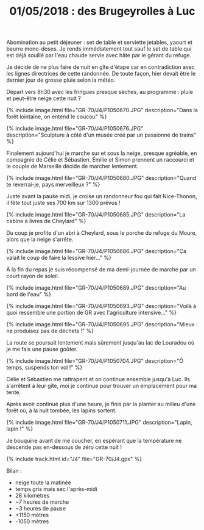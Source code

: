 ﻿---
title: "01/05/2018 : des Brugeyrolles à Luc"
permalink: /GR-70/J4/
sidebar:
  nav: "gr_70"
enable_tracks: true
---

Abomination au petit déjeuner : set de table et serviette jetables, yaourt et beurre mono-doses. Je rends immédiatement tout sauf le set de table qui est déjà souillé par l'eau chaude servie avec hâte par le gérant du refuge.

Je décide de ne plus faire de nuit en gîte d'étape car en contradiction avec les lignes directrices de cette randonnée. De toute façon, hier devait être le dernier jour de grosse pluie selon la météo.

Départ vers 8h30 avec les fringues presque sèches, au programme : pluie et peut-être neige cette nuit ?

{% include image.html file="GR-70/J4/P1050670.JPG" description="Dans la forêt lointaine, on entend le coucou" %}

{% include image.html file="GR-70/J4/P1050676.JPG" description="Sculpture à côté d'un musée créé par un passionné de trains" %}

Finalement aujourd'hui je marche sur et sous la neige, presque agréable, en compagnie de Célie et Sébastien.
Émilie et Simon prennent un raccourci et le couple de Marseille décide de marcher lentement.

{% include image.html file="GR-70/J4/P1050680.JPG" description="Quand te reverrai-je, pays merveilleux ?" %}

Juste avant la pause midi, je croise un randonneur fou qui fait Nice-Thonon, il fête tout juste ses 700 km sur 1300 prévus !

{% include image.html file="GR-70/J4/P1050685.JPG" description="La cabine à livres de Cheylard" %}

Du coup je profite d'un abri à Cheylard, sous le porche du refuge du Moure, alors que la neige s'arrête.

{% include image.html file="GR-70/J4/P1050686.JPG" description="Ça valait le coup de faire la lessive hier..." %}

À la fin du repas je suis récompensé de ma demi-journée de marche par un court rayon de soleil.

{% include image.html file="GR-70/J4/P1050689.JPG" description="Au bord de l'eau" %}

{% include image.html file="GR-70/J4/P1050693.JPG" description="Voilà à quoi ressemble une portion de GR avec l'agriculture intensive..." %}

{% include image.html file="GR-70/J4/P1050695.JPG" description="Mieux : ne produisez pas de déchets !" %}

La route se poursuit lentement mais sûrement jusqu'au lac de Louradou où je me fais une pause goûter.

{% include image.html file="GR-70/J4/P1050704.JPG" description="Ô temps, suspends ton vol !" %}

Célie et Sébastien me rattrapent et on continue ensemble jusqu'à Luc. Ils s'arrêtent à leur gîte, moi je continue pour trouver un emplacement pour ma tente.

Après avoir continué plus d'une heure, je finis par la planter au milieu d'une forêt où, à la nuit tombée, les lapins sortent.

{% include image.html file="GR-70/J4/P1050711.JPG" description="Lapin, lapin !" %}

Je bouquine avant de me coucher, en espérant que la température ne descende pas en-dessous de zéro cette nuit !

{% include track.html id="J4" file="GR-70/J4.gpx" %}

Bilan :
* neige toute la matinée
* temps gris mais sec l'après-midi
* 28 kilomètres
* ~7 heures de marche
* ~3 heures de pause
* +1150 mètres
* -1050 mètres

